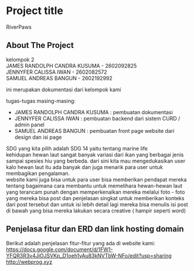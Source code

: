 # Project title
RiverPaws
## About The Project

kelompok 2 
<br>
JAMES RANDOLPH CANDRA KUSUMA - 2602092825 
<br>
JENNYFER CALISSA IWAN - 2602082572
<br>
SAMUEL ANDREAS BANGUN - 2602192992

ini merupakan dokumentasi dari kelompok kami

tugas-tugas masing-masing:
* JAMES RANDOLPH CANDRA KUSUMA : pembuatan dokumentasi 
* JENNYFER CALISSA IWAN : pembuatan backend dari sistem CURD / admin panel 
* SAMUEL ANDREAS BANGUN : pembuatan front page website dari design dan isi page

SDG yang kita pilih adalah SDG 14 yaitu tentang marine life 
<br>
kehidupan hewan laut sangat banyak variasi dari ikan yang berbagai jenis sampai spesies hiu yang berbeda. dari sini kita mau mengedukasikan user kalo hewan laut itu ada banyak dan juga menarik para user untuk membagikan pengalaman.
<br>
website kami juga bisa untuk para user bisa memberikan pendapat mereka tentang bagaimana cara membantu untuk memelihara hewan-hewan laut yang terancam punah dengan memperkenalkan mereka melalui foto - foto yang mereka bisa post dan penjelasan singkat untuk memberikan konteks dari post tersebut dan untuk isi lebih detail lagi mereka bisa menulis isi post di bawah yang bisa mereka lakukan secara creative ( hampir seperti word)


<!-- GETTING STARTED -->
## Penjelasa fitur dan ERD dan link hosting domain 

Berikut adalah penjelasan fitur-fitur yang ada di website kami:
https://docs.google.com/document/d/1FW1-YFQR3R3v4JiOJSVKp_D1oeh1yAu83kNVTbW-NFo/edit?usp=sharing 
<br>
http://webprog.xyz






